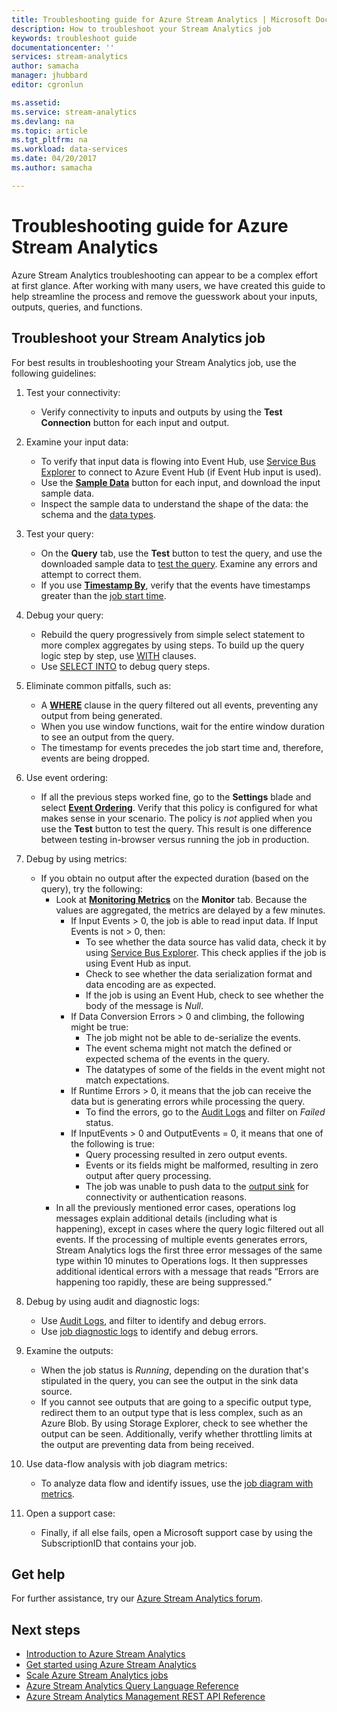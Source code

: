 ```yaml
---
title: Troubleshooting guide for Azure Stream Analytics | Microsoft Docs
description: How to troubleshoot your Stream Analytics job
keywords: troubleshoot guide
documentationcenter: ''
services: stream-analytics
author: samacha
manager: jhubbard
editor: cgronlun

ms.assetid: 
ms.service: stream-analytics
ms.devlang: na
ms.topic: article
ms.tgt_pltfrm: na
ms.workload: data-services
ms.date: 04/20/2017
ms.author: samacha

---
```


# Troubleshooting guide for Azure Stream Analytics

Azure Stream Analytics troubleshooting can appear to be a complex effort at first glance. After working with many users, we have created this guide to help streamline the process and remove the guesswork about your inputs, outputs, queries, and functions.

## Troubleshoot your Stream Analytics job

For best results in troubleshooting your Stream Analytics job, use the following guidelines:

1.  Test your connectivity:
    - Verify connectivity to inputs and outputs by using the **Test Connection** button for each input and output.

2.  Examine your input data:
    - To verify that input data is flowing into Event Hub, use [Service Bus Explorer](https://code.msdn.microsoft.com/windowsapps/Service-Bus-Explorer-f2abca5a) to connect to Azure Event Hub (if Event Hub input is used).  
    - Use the [**Sample Data**](stream-analytics-sample-data-input.md) button for each input, and download the input sample data.
    - Inspect the sample data to understand the shape of the data: the schema and the [data types](https://msdn.microsoft.com/library/azure/dn835065.aspx).

3.  Test your query:
    - On the **Query** tab, use the **Test** button to test the query, and use the downloaded sample data to [test the query](stream-analytics-test-query.md). Examine any errors and attempt to correct them.
    - If you use [**Timestamp By**](https://msdn.microsoft.com/library/azure/mt573293.aspx), verify that the events have timestamps greater than the [job start time](stream-analytics-out-of-order-and-late-events.md).

4.  Debug your query:
    - Rebuild the query progressively from simple select statement to more complex aggregates by using steps. To build up the query logic step by step, use [WITH](https://msdn.microsoft.com/library/azure/dn835049.aspx) clauses.
    - Use [SELECT INTO](stream-analytics-select-into.md) to debug query steps.

5.  Eliminate common pitfalls, such as:
    - A [**WHERE**](https://msdn.microsoft.com/library/azure/dn835048.aspx) clause in the query filtered out all events, preventing any output from being generated.
    - When you use window functions, wait for the entire window duration to see an output from the query.
    - The timestamp for events precedes the job start time and, therefore, events are being dropped.

6.  Use event ordering:
    - If all the previous steps worked fine, go to the **Settings** blade and select [**Event Ordering**](stream-analytics-out-of-order-and-late-events.md). Verify that this policy is configured for what makes sense in your scenario. The policy is *not* applied when you use the **Test** button to test the query. This result is one difference between testing in-browser versus running the job in production.

7.  Debug by using metrics:
    - If you obtain no output after the expected duration (based on the query), try the following:
        - Look at [**Monitoring Metrics**](stream-analytics-monitoring.md) on the **Monitor** tab. Because the values are aggregated, the metrics are delayed by a few minutes.
            - If Input Events > 0, the job is able to read input data. If Input Events is not > 0, then:
                - To see whether the data source has valid data, check it by using [Service Bus Explorer](https://code.msdn.microsoft.com/windowsapps/Service-Bus-Explorer-f2abca5a). This check applies if the job is using Event Hub as input.
                - Check to see whether the data serialization format and data encoding are as expected.
                - If the job is using an Event Hub, check to see whether the body of the message is *Null*.
            - If Data Conversion Errors > 0 and climbing, the following might be true:
                - The job might not be able to de-serialize the events.
                - The event schema might not match the defined or expected schema of the events in the query.
                - The datatypes of some of the fields in the event might not match expectations.
            - If Runtime Errors > 0, it means that the job can receive the data but is generating errors while processing the query.
                - To find the errors, go to the [Audit Logs](../azure-resource-manager/resource-group-audit.md) and filter on *Failed* status.
            - If InputEvents > 0 and OutputEvents = 0, it means that one of the following is true:
                - Query processing resulted in zero output events.
                - Events or its fields might be malformed, resulting in zero output after query processing.
                - The job was unable to push data to the [output sink](stream-analytics-select-into.md) for connectivity or authentication reasons.
        - In all the previously mentioned error cases, operations log messages explain additional details (including what is happening), except in cases where the query logic filtered out all events. If the processing of multiple events generates errors, Stream Analytics logs the first three error messages of the same type within 10 minutes to Operations logs. It then suppresses additional identical errors with a message that reads “Errors are happening too rapidly, these are being suppressed.”

8. Debug by using audit and diagnostic logs:
    - Use [Audit Logs](../azure-resource-manager/resource-group-audit.md), and filter to identify and debug errors.
    - Use [job diagnostic logs](stream-analytics-job-diagnostic-logs.md) to identify and debug errors.

9. Examine the outputs:
    - When the job status is *Running*, depending on the duration that's stipulated in the query, you can see the output in the sink data source.
    - If you cannot see outputs that are going to a specific output type, redirect them to an output type that is less complex, such as an Azure Blob. By using Storage Explorer, check to see whether the output can be seen. Additionally, verify whether throttling limits at the output are preventing data from being received.

10. Use data-flow analysis with job diagram metrics:
    - To analyze data flow and identify issues, use the [job diagram with metrics](stream-analytics-job-diagram-with-metrics.md).

11. Open a support case:
    - Finally, if all else fails, open a Microsoft support case by using the SubscriptionID that contains your job.

## Get help

For further assistance, try our [Azure Stream Analytics forum](https://social.msdn.microsoft.com/Forums/home?forum=AzureStreamAnalytics).

## Next steps

* [Introduction to Azure Stream Analytics](stream-analytics-introduction.md)
* [Get started using Azure Stream Analytics](stream-analytics-real-time-fraud-detection.md)
* [Scale Azure Stream Analytics jobs](stream-analytics-scale-jobs.md)
* [Azure Stream Analytics Query Language Reference](https://msdn.microsoft.com/library/azure/dn834998.aspx)
* [Azure Stream Analytics Management REST API Reference](https://msdn.microsoft.com/library/azure/dn835031.aspx)
